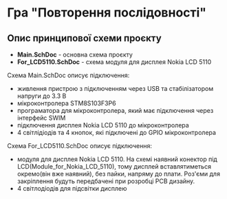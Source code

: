 # Гра "Повторення послідовності"

## Опис принципової схеми проєкту 

- **Main.SchDoc** - основна схема проєкту 
- **For_LCD5110.SchDoc** - схема модуля для дисплея Nokia LCD 5110

Схема Main.SchDoc описує підключення:
- живлення пристрою з підключенням через USB та стабілізатором напруги до 3.3 В
- мікроконтролера STM8S103F3P6
- програматора для мікроконтролера, який має підключення через інтерфейс SWIM
- підключення дисплея Nokia LCD 5110 до мікроконтролера
- 4 світлідіодів та 4 кнопок, які підключені до GPIO мікроконтролера

Схема For_LCD5110.SchDoc описує підключення:
- модуля для дисплея Nokia LCD 5110. На схемі наявний конектор під LCD(Module_for_Nokia_LCD_5110), тому дисплей вставлятиметься окремо(він вже наявний), без пайки, напряму до плати. 
Роз'єми для закріплення будуть передбачені при розробці PCB дизайну. 
- 4 світлодіодів для підсвітки дисплею